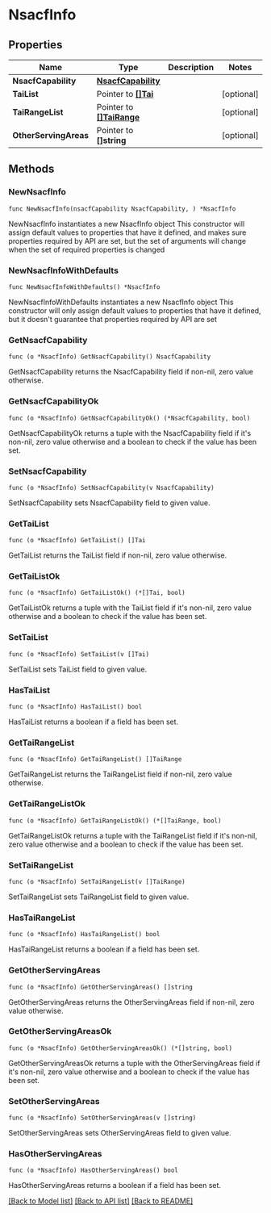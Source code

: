 # NsacfInfo

## Properties

Name | Type | Description | Notes
------------ | ------------- | ------------- | -------------
**NsacfCapability** | [**NsacfCapability**](NsacfCapability.md) |  | 
**TaiList** | Pointer to [**[]Tai**](Tai.md) |  | [optional] 
**TaiRangeList** | Pointer to [**[]TaiRange**](TaiRange.md) |  | [optional] 
**OtherServingAreas** | Pointer to **[]string** |  | [optional] 

## Methods

### NewNsacfInfo

`func NewNsacfInfo(nsacfCapability NsacfCapability, ) *NsacfInfo`

NewNsacfInfo instantiates a new NsacfInfo object
This constructor will assign default values to properties that have it defined,
and makes sure properties required by API are set, but the set of arguments
will change when the set of required properties is changed

### NewNsacfInfoWithDefaults

`func NewNsacfInfoWithDefaults() *NsacfInfo`

NewNsacfInfoWithDefaults instantiates a new NsacfInfo object
This constructor will only assign default values to properties that have it defined,
but it doesn't guarantee that properties required by API are set

### GetNsacfCapability

`func (o *NsacfInfo) GetNsacfCapability() NsacfCapability`

GetNsacfCapability returns the NsacfCapability field if non-nil, zero value otherwise.

### GetNsacfCapabilityOk

`func (o *NsacfInfo) GetNsacfCapabilityOk() (*NsacfCapability, bool)`

GetNsacfCapabilityOk returns a tuple with the NsacfCapability field if it's non-nil, zero value otherwise
and a boolean to check if the value has been set.

### SetNsacfCapability

`func (o *NsacfInfo) SetNsacfCapability(v NsacfCapability)`

SetNsacfCapability sets NsacfCapability field to given value.


### GetTaiList

`func (o *NsacfInfo) GetTaiList() []Tai`

GetTaiList returns the TaiList field if non-nil, zero value otherwise.

### GetTaiListOk

`func (o *NsacfInfo) GetTaiListOk() (*[]Tai, bool)`

GetTaiListOk returns a tuple with the TaiList field if it's non-nil, zero value otherwise
and a boolean to check if the value has been set.

### SetTaiList

`func (o *NsacfInfo) SetTaiList(v []Tai)`

SetTaiList sets TaiList field to given value.

### HasTaiList

`func (o *NsacfInfo) HasTaiList() bool`

HasTaiList returns a boolean if a field has been set.

### GetTaiRangeList

`func (o *NsacfInfo) GetTaiRangeList() []TaiRange`

GetTaiRangeList returns the TaiRangeList field if non-nil, zero value otherwise.

### GetTaiRangeListOk

`func (o *NsacfInfo) GetTaiRangeListOk() (*[]TaiRange, bool)`

GetTaiRangeListOk returns a tuple with the TaiRangeList field if it's non-nil, zero value otherwise
and a boolean to check if the value has been set.

### SetTaiRangeList

`func (o *NsacfInfo) SetTaiRangeList(v []TaiRange)`

SetTaiRangeList sets TaiRangeList field to given value.

### HasTaiRangeList

`func (o *NsacfInfo) HasTaiRangeList() bool`

HasTaiRangeList returns a boolean if a field has been set.

### GetOtherServingAreas

`func (o *NsacfInfo) GetOtherServingAreas() []string`

GetOtherServingAreas returns the OtherServingAreas field if non-nil, zero value otherwise.

### GetOtherServingAreasOk

`func (o *NsacfInfo) GetOtherServingAreasOk() (*[]string, bool)`

GetOtherServingAreasOk returns a tuple with the OtherServingAreas field if it's non-nil, zero value otherwise
and a boolean to check if the value has been set.

### SetOtherServingAreas

`func (o *NsacfInfo) SetOtherServingAreas(v []string)`

SetOtherServingAreas sets OtherServingAreas field to given value.

### HasOtherServingAreas

`func (o *NsacfInfo) HasOtherServingAreas() bool`

HasOtherServingAreas returns a boolean if a field has been set.


[[Back to Model list]](../README.md#documentation-for-models) [[Back to API list]](../README.md#documentation-for-api-endpoints) [[Back to README]](../README.md)


